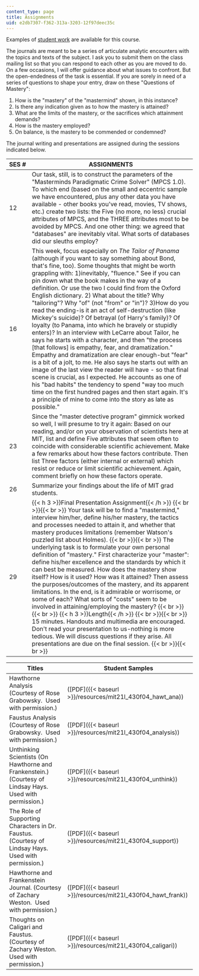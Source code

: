 ```yaml
---
content_type: page
title: Assignments
uid: e2db7307-f362-313a-3203-12f97deec35c
---
```


Examples of [student work](#Examples) are available for this course.

The journals are meant to be a series of articulate analytic encounters with the topics and texts of the subject. I ask you to submit them on the class mailing list so that you can respond to each other as you are moved to do. On a few occasions, I will offer guidance about what issues to confront. But the open-endedness of the task is essential. If you are sorely in need of a series of questions to shape your entry, draw on these "Questions of Mastery":

1.  How is the "mastery" of the "mastermind" shown, in this instance?
2.  Is there any indication given as to how the mastery is attained?
3.  What are the limits of the mastery, or the sacrifices which attainment demands?
4.  How is the mastery employed?
5.  On balance, is the mastery to be commended or condemned?

The journal writing and presentations are assigned during the sessions indicated below.

| SES # | ASSIGNMENTS |
| --- | --- |
| 12 | Our task, still, is to construct the parameters of the "Masterminds Paradigmatic Crime Solver" (MPCS 1.0). To which end (based on the small and eccentric sample we have encountered, plus any other data you have available - other books you've read, movies, TV shows, etc.) create two lists: the Five (no more, no less) crucial attributes of MPCS, and the THREE attributes most to be avoided by MPCS. And one other thing: we agreed that "databases" are inevitably vital. What sorts of databases did our sleuths employ? |
| 16 | This week, focus especially on _The Tailor of Panama_ (although if you want to say something about Bond, that's fine, too). Some thoughts that might be worth grappling with: 1)inevitably, "fluence." See if you can pin down what the book makes in the way of a definition. Or use the two I could find from the Oxford English dictionary. 2) What about the title? Why "tailoring"? Why "of" (not "from" or "in")? 3)How do you read the ending-is it an act of self-destruction (like Mickey's suicide)? Of betrayal (of Harry's family)? Of loyalty (to Panama, into which he bravely or stupidly enters)? In an interview with LeCarre about Tailor, he says he starts with a character, and then "the process \[that follows\] is empathy, fear, and dramatization." Empathy and dramatization are clear enough-but "fear" is a bit of a jolt, to me. He also says he starts out with an image of the last view the reader will have - so that final scene is crucial, as I expected. He accounts as one of his "bad habits" the tendency to spend "way too much time on the first hundred pages and then start again. It's a principle of mine to come into the story as late as possible." |
| 23 | Since the "master detective program" gimmick worked so well, I will presume to try it again: Based on our reading, and/or on your observation of scientists here at MIT, list and define Five attributes that seem often to coincide with considerable scientific achievement. Make a few remarks about how these factors contribute. Then list Three factors (either internal or external) which resist or reduce or limit scientific achievement. Again, comment briefly on how these factors operate. |
| 26 | Summarize your findings about the life of MIT grad students. |
| 29 | {{< h 3 >}}Final Presentation Assignment{{< /h >}} {{< br >}}{{< br >}} Your task will be to find a "mastermind," interview him/her, define his/her mastery, the tactics and processes needed to attain it, and whether that mastery produces limitations (remember Watson's puzzled list about Holmes). {{< br >}}{{< br >}} The underlying task is to formulate your own personal definition of "mastery." First characterize your "master": define his/her excellence and the standards by which it can best be measured. How does the mastery show itself? How is it used? How was it attained? Then assess the purposes/outcomes of the mastery, and its apparent limitations. In the end, is it admirable or worrisome, or some of each? What sorts of "costs" seem to be involved in attaining/employing the mastery? {{< br >}}{{< br >}} {{< h 3 >}}Length{{< /h >}} {{< br >}}{{< br >}} 15 minutes. Handouts and multimedia are encouraged. Don't read your presentation to us-nothing is more tedious. We will discuss questions if they arise. All presentations are due on the final session. {{< br >}}{{< br >}}  

| Titles | Student Samples |
| --- | --- |
| Hawthorne Analysis (Courtesy of Rose Grabowsky.  Used with permission.) | ([PDF]({{< baseurl >}}/resources/mit21l_430f04_hawt_ana)) |
| Faustus Analysis (Courtesy of Rose Grabowsky.  Used with permission.) | ([PDF]({{< baseurl >}}/resources/mit21l_430f04_analysis)) |
| Unthinking Scientists (On Hawthorne and Frankenstein.) (Courtesy of Lindsay Hays.  Used with permission.) | ([PDF]({{< baseurl >}}/resources/mit21l_430f04_unthink)) |
| The Role of Supporting Characters in Dr. Faustus. (Courtesy of Lindsay Hays.  Used with permission.) | ([PDF]({{< baseurl >}}/resources/mit21l_430f04_support)) |
| Hawthorne and Frankenstein Journal. (Courtesy of Zachary Weston.  Used with permission.) | ([PDF]({{< baseurl >}}/resources/mit21l_430f04_hawt_frank)) |
| Thoughts on Caligari and Faustus. (Courtesy of Zachary Weston.  Used with permission.) | ([PDF]({{< baseurl >}}/resources/mit21l_430f04_caligari))